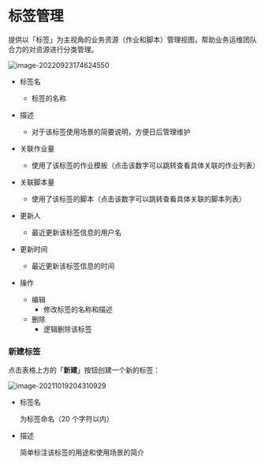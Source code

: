 # 标签管理

提供以「标签」为主视角的业务资源（作业和脚本）管理视图，帮助业务运维团队合力的对资源进行分类管理。

![image-20220923174624550](media/image-20220923174624550.png)

- 标签名
  - 标签的名称

- 描述
  - 对于该标签使用场景的简要说明，方便日后管理维护

- 关联作业量
  - 使用了该标签的作业模板（点击该数字可以跳转查看具体关联的作业列表）

- 关联脚本量
  - 使用了该标签的脚本（点击该数字可以跳转查看具体关联的脚本列表）

- 更新人
  - 最近更新该标签信息的用户名

- 更新时间
  - 最近更新该标签信息的时间

- 操作
  - 编辑
    - 修改标签的名称和描述
  - 删除
    - 逻辑删除该标签

### 新建标签

点击表格上方的「**新建**」按钮创建一个新的标签：

![image-20211019204310929](media/image-20211019204310929.png)

- 标签名

  为标签命名（20 个字符以内）

- 描述

  简单标注该标签的用途和使用场景的简介

